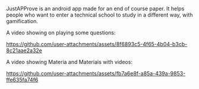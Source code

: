 JustAPProve is an android app made for an end of course paper.
It helps people who want to enter a technical school to study in a different way, with gamification.

A video showing on playing some questions:

https://github.com/user-attachments/assets/8f6893c5-4f65-4b04-b3cb-8c21aae2a32e


A video showing Materia and Materiais with videos:


https://github.com/user-attachments/assets/fb7a6e8f-a85a-439a-9853-ffe635fa74f6

